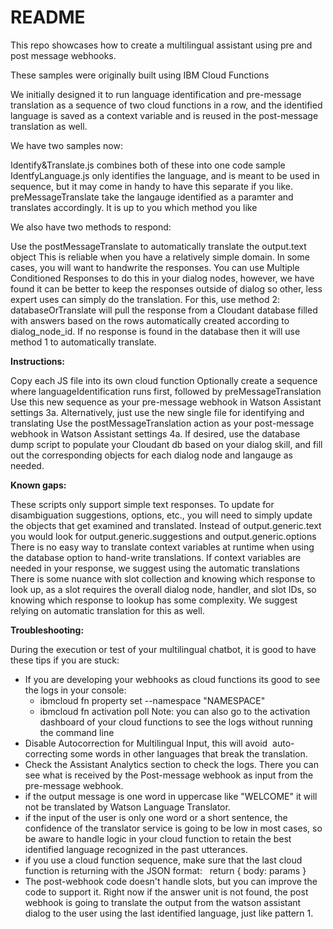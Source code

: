 # README


This repo showcases how to create a multilingual assistant using pre and post message webhooks.

These samples were originally built using IBM Cloud Functions

We initially designed it to run language identification and pre-message translation as a sequence of two cloud functions in a row, and the identified language is saved as a context variable and is reused in the post-message translation as well.

We have two samples now:

   Identify&Translate.js combines both of these into one code sample
   IdentfyLanguage.js only identifies the language, and is meant to be used in sequence, but it may come in handy to have this separate if you like.
   preMessageTranslate take the langauge identified as a paramter and translates accordingly. It is up to you which method you like

We also have two methods to respond:

   Use the postMessageTranslate to automatically translate the output.text object This is reliable when you have a relatively simple domain. In some cases, you will want to handwrite the responses. You can use Multiple Conditioned Responses to do this in your dialog nodes, however, we have found it can be better to keep the responses outside of dialog so other, less expert uses can simply do the translation. For this, use method 2:
    databaseOrTranslate will pull the response from a Cloudant database filled with answers based on the rows automatically created according to dialog_node_id. If no response is found in the database then it will use method 1 to automatically translate.

**Instructions:**

   Copy each JS file into its own cloud function
   Optionally create a sequence where languageIdentification runs first, followed by preMessageTranslation
   Use this new sequence as your pre-message webhook in Watson Assistant settings 3a. Alternatively, just use the new single file for identifying and translating
   Use the postMessageTranslation action as your post-message webhook in Watson Assistant settings 4a. If desired, use the database dump script to populate your Cloudant db based on your dialog skill, and fill out the corresponding objects for each dialog node and langauge as needed.

**Known gaps:**

   These scripts only support simple text responses. To update for disambiguation suggestions, options, etc., you will need to simply update the objects that get examined and translated. Instead of output.generic.text you would look for output.generic.suggestions and output.generic.options
   There is no easy way to translate context variables at runtime when using the database option to hand-write translations. If context variables are needed in your response, we suggest using the automatic translations
   There is some nuance with slot collection and knowing which response to look up, as a slot requires the overall dialog node, handler, and slot IDs, so knowing which response to lookup has some complexity. We suggest relying on automatic translation for this as well.
    
**Troubleshooting:**

   During the execution or test of your multilingual chatbot, it is good to have these tips if you are stuck:
   - If you are developing your webhooks as cloud functions its good to see the logs in your console:
      - ibmcloud fn property set --namespace "NAMESPACE"
      - ibmcloud fn activation poll
        Note: you can also go to the activation dashboard of your cloud functions to see the logs without running the command line
   - Disable Autocorrection for Multilingual Input, this will avoid  auto-correcting some words in other languages that break the translation.
   - Check the Assistant Analytics section to check the logs. There you can see what is received by the Post-message webhook as input from the pre-message webhook.
   - if the output message is one word in uppercase like "WELCOME" it will not be translated by Watson Language Translator.
   - if the input of the user is only one word or a short sentence, the confidence of the translator service is going to be low in most cases, so be aware to handle logic in your cloud function to retain the best identified language recognized in the past utterances.
   - if you use a cloud function sequence, make sure that the last cloud function is returning with the JSON format:   return { body: params }
   - The post-webhook code doesn't handle slots, but you can improve the code to support it. Right now if the answer unit is not found, the post webhook is going to translate the output from the watson assistant dialog to the user using the last identified language, just like pattern 1.

